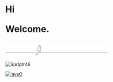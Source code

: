 # Hi <p> Welcome.</p>

<a href="lava" target= "blank" >
  <img src ="https://raw.githubusercontent.com/sprlptr48/images/main/Images/catpuccin.svg?raw=true" width="320" alt="catO"/>
  </a>

![Sprlptr48](https://komarev.com/ghpvc/?username=sprlptr48&style=flat-square&&color=blue&label=Profile+Views)

<a href="lava" target= "blank" >
  <img src ="https://github.com/Sprlptr48/Sprlptr48/blob/master/output.gif?raw=true" width="320" alt="lavaO"/>
  </a>

<br/>


<!--
**Sprlptr48/Sprlptr48** is a ✨ _special_ ✨ repository because its `README.md` (this file) appears on your GitHub profile.

Here are some ideas to get you started:

- 🔭 I’m currently working on ...
- 🌱 I’m currently learning ...
- 👯 I’m looking to collaborate on ...
- 🤔 I’m looking for help with ...
- 💬 Ask me about ...
- 📫 How to reach me: ...
- 😄 Pronouns: ...
- ⚡ Fun fact: ...
-->
